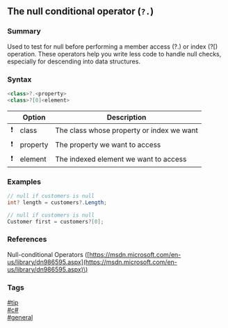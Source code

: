## The null conditional operator (`?.`)

### Summary
Used to test for null before performing a member access \(?.\) or index \(?[\) operation. 
These operators help you write less code to handle null checks, especially for descending into data structures.

### Syntax
```csharp
<class>?.<property>
<class>?[0]<element>
```

|               | Option   | Description                               |
| :-----------: | -------- | ----------------------------------------- |
| :exclamation: | class    | The class whose property or index we want |
| :exclamation: | property | The property we want to access            |
| :exclamation: | element  | The indexed element we want to access     |

### Examples
```csharp
// null if customers is null   
int? length = customers?.Length;

// null if customers is null    
Customer first = customers?[0]; 
```

### References
Null-conditional Operators \([https://msdn.microsoft.com/en-us/library/dn986595.aspx](https://msdn.microsoft.com/en-us/library/dn986595.aspx)\)

### Tags
[#tip](../../tips.md)  
[#c#](../csharp.md)  
[#general](general.md)